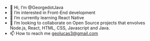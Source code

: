 - 👋 Hi, I’m @GeorgedotJava
- 👀 I’m interested in Front-End development
- 🌱 I’m currently learning React Native
- 💞️ I’m looking to collaborate on Open Source projects that envolves Node.js, React, HTML, CSS, Javascript and Java.
- 📫 How to reach me geolucas3@gmail.com 

<!---
GeorgedotJava/GeorgedotJava is a ✨ special ✨ repository because its `README.md` (this file) appears on your GitHub profile.
You can click the Preview link to take a look at your changes.
--->
